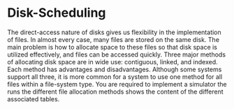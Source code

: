 # Disk-Scheduling
The direct-access nature of disks gives us flexibility in the implementation of files. In almost every case, many files are stored on the same disk. The main problem is how to allocate space to these files so that disk space is utilized effectively, and files can be accessed quickly. Three major methods of allocating disk space are in wide use: contiguous, linked, and indexed. Each method has advantages and disadvantages. Although some systems support all three, it is more common for a system to use one method for all files within a file-system type. You are required to implement a simulator the runs the different file allocation methods shows the content of the different associated tables.
